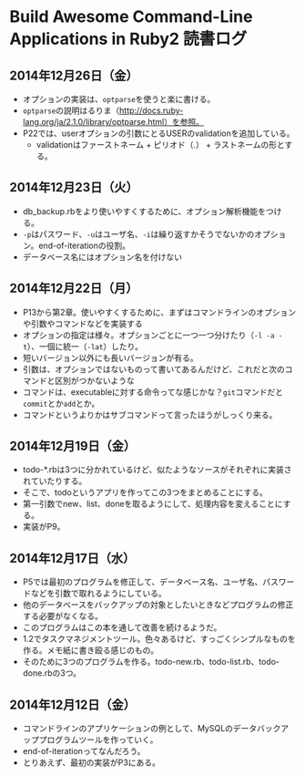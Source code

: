 # Build Awesome Command-Line Applications in Ruby2 読書ログ
## 2014年12月26日（金）

- オプションの実装は、`optparse`を使うと楽に書ける。
- `optparse`の説明はるりま（http://docs.ruby-lang.org/ja/2.1.0/library/optparse.html）を参照。
- P22では、userオプションの引数にとるUSERのvalidationを追加している。
  - validationはファーストネーム + ピリオド（.） + ラストネームの形とする。

## 2014年12月23日（火）

- db_backup.rbをより使いやすくするために、オプション解析機能をつける。
- `-p`はパスワード、`-u`はユーザ名、`-i`は繰り返すかそうでないかのオプション。end-of-iterationの役割。
- データベース名にはオプション名を付けない

## 2014年12月22日（月）

- P13から第2章。使いやすくするために、まずはコマンドラインのオプションや引数やコマンドなどを実装する
- オプションの指定は様々。オプションごとに一つ一つ分けたり（`-l -a -t`）、一個に統一（`-lat`）したり。
- 短いバージョン以外にも長いバージョンが有る。
- 引数は、オプションではないものって書いてあるんだけど、これだと次のコマンドと区別がつかないような
- コマンドは、executableに対する命令ってな感じかな？`git`コマンドだと`commit`とか`add`とか。
- コマンドというよりかはサブコマンドって言ったほうがしっくり来る。

## 2014年12月19日（金）

- todo-*.rbは3つに分かれているけど、似たようなソースがそれぞれに実装されていたりする。
- そこで、todoというアプリを作ってこの3つをまとめることにする。
- 第一引数でnew、list、doneを取るようにして、処理内容を変えることにする。
- 実装がP9。

## 2014年12月17日（水）

- P5では最初のプログラムを修正して、データベース名、ユーザ名、パスワードなどを引数で取れるようにしている。
- 他のデータベースをバックアップの対象としたいときなどプログラムの修正する必要がなくなる。
- このプログラムはこの本を通して改善を続けるようだ。
- 1.2でタスクマネジメントツール。色々あるけど、すっごくシンプルなものを作る。メモ紙に書き殴る感じのもの。
- そのために3つのプログラムを作る。todo-new.rb、todo-list.rb、todo-done.rbの3つ。

## 2014年12月12日（金）

- コマンドラインのアプリケーションの例として、MySQLのデータバックアッププログラムツールを作っていく。
- end-of-iterationってなんだろう。
- とりあえず、最初の実装がP3にある。


